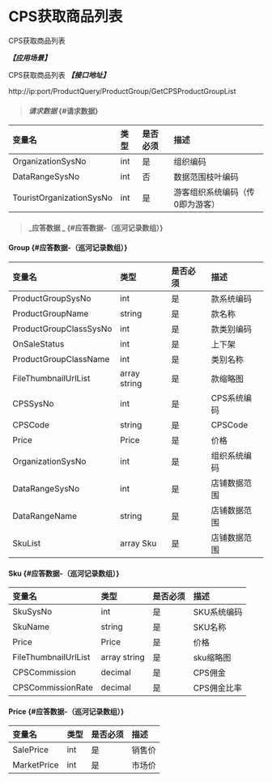 # CPS获取商品列表

CPS获取商品列表

_**【应用场景】**_

CPS获取商品列表
_**【接口地址】**_

http://ip:port/ProductQuery/ProductGroup/GetCPSProductGroupList

> #### _请求数据_ {#请求数据}

| 变量名 | 类型 | 是否必须 | 描述 |
| :--- | :--- | :--- | :--- |
| OrganizationSysNo| int | 是 | 组织编码 |
| DataRangeSysNo | int | 否 | 数据范围枝叶编码 |
| TouristOrganizationSysNo | int | 是 | 游客组织系统编码（传0即为游客） |


> #### _应答数据 _ {#应答数据-（巡河记录数组）}

#### Group {#应答数据-（巡河记录数组）}

| 变量名 | 类型 | 是否必须 | 描述 |
| :--- | :--- | :--- | :--- |
| ProductGroupSysNo| int | 是 | 款系统编码 |
| ProductGroupName| string | 是 | 款名称 |
| ProductGroupClassSysNo| int | 是 | 款类别编码 |
| OnSaleStatus| int | 是 | 上下架 |
| ProductGroupClassName| int | 是 | 类别名称 |
| FileThumbnailUrlList| array string | 是 | 款缩略图 |
| CPSSysNo|int| 是 | CPS系统编码|
| CPSCode|string| 是 | CPSCode|
| Price|Price| 是 | 价格|
| OrganizationSysNo|int| 是 |组织系统编码|
| DataRangeSysNo|int| 是 |店铺数据范围|
| DataRangeName|string| 是 |店铺数据范围|
| SkuList|array Sku| 是 |店铺数据范围|

#### Sku {#应答数据-（巡河记录数组）}

| 变量名 | 类型 | 是否必须 | 描述 |
| :--- | :--- | :--- | :--- |
| SkuSysNo| int | 是 | SKU系统编码 |
| SkuName| string | 是 | SKU名称 |
| Price|Price| 是 | 价格|
| FileThumbnailUrlList| array string | 是 | sku缩略图 |
| CPSCommission|decimal| 是 | CPS佣金|
| CPSCommissionRate|decimal| 是 | CPS佣金比率|



#### Price {#应答数据-（巡河记录数组）}

| 变量名 | 类型 | 是否必须 | 描述 |
| :--- | :--- | :--- | :--- |
| SalePrice| int | 是 | 销售价|
| MarketPrice| int | 是 | 市场价|